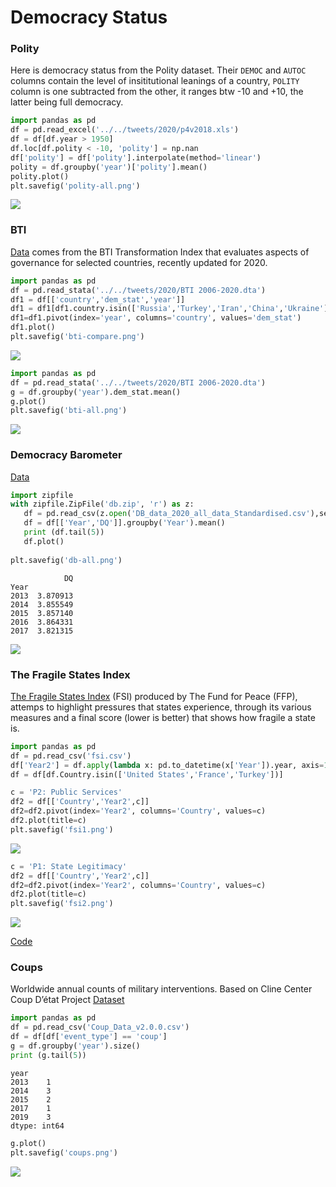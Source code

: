 # Democracy Status 

### Polity

Here is democracy status from the Polity dataset. Their `DEMOC` and
`AUTOC` columns contain the level of insititutional leanings of a
country, `POLITY` column is one subtracted from the other, it ranges
btw -10 and +10, the latter being full democracy.

```python
import pandas as pd
df = pd.read_excel('../../tweets/2020/p4v2018.xls')
df = df[df.year > 1950]
df.loc[df.polity < -10, 'polity'] = np.nan
df['polity'] = df['polity'].interpolate(method='linear')
polity = df.groupby('year')['polity'].mean()
polity.plot()
plt.savefig('polity-all.png')
```

![](polity-all.png)

### BTI

[Data](https://www.bti-project.org/en/meta/downloads.html) comes from
the BTI Transformation Index that evaluates aspects of governance for
selected countries, recently updated for 2020.

```python
import pandas as pd
df = pd.read_stata('../../tweets/2020/BTI 2006-2020.dta')
df1 = df[['country','dem_stat','year']]
df1 = df1[df1.country.isin(['Russia','Turkey','Iran','China','Ukraine'])]
df1=df1.pivot(index='year', columns='country', values='dem_stat')
df1.plot()
plt.savefig('bti-compare.png')
```

![](bti-compare.png)

<a name='btiall'/>

```python
import pandas as pd
df = pd.read_stata('../../tweets/2020/BTI 2006-2020.dta')
g = df.groupby('year').dem_stat.mean()
g.plot()
plt.savefig('bti-all.png')
```

![](bti-all.png)


### Democracy Barometer

[Data](https://democracybarometer.org/data-and-documentation/)

```python
import zipfile
with zipfile.ZipFile('db.zip', 'r') as z:
   df = pd.read_csv(z.open('DB_data_2020_all_data_Standardised.csv'),sep=';') 
   df = df[['Year','DQ']].groupby('Year').mean()   
   print (df.tail(5))
   df.plot()
   
plt.savefig('db-all.png')
```

```text
            DQ
Year          
2013  3.870913
2014  3.855549
2015  3.857140
2016  3.864331
2017  3.821315
```

![](db-all.png)

<a name='fsi'/>

### The Fragile States Index

[The Fragile States Index](https://fragilestatesindex.org/) (FSI)
produced by The Fund for Peace (FFP), attemps to highlight pressures
that states experience, through its various measures and a final
score (lower is better) that shows how fragile a state is.


```python
import pandas as pd
df = pd.read_csv('fsi.csv')
df['Year2'] = df.apply(lambda x: pd.to_datetime(x['Year']).year, axis=1)
df = df[df.Country.isin(['United States','France','Turkey'])]
```

```python
c = 'P2: Public Services'
df2 = df[['Country','Year2',c]]
df2=df2.pivot(index='Year2', columns='Country', values=c)
df2.plot(title=c)
plt.savefig('fsi1.png')
```

![](fsi1.png)


```python
c = 'P1: State Legitimacy'
df2 = df[['Country','Year2',c]]
df2=df2.pivot(index='Year2', columns='Country', values=c)
df2.plot(title=c)
plt.savefig('fsi2.png')
```

![](fsi2.png)


[Code](fsi.py)

<a name='coups'/>

### Coups

Worldwide annual counts of military interventions. Based on Cline Center
Coup D’état Project [Dataset](https://databank.illinois.edu/datasets/IDB-5672473)

```python
import pandas as pd
df = pd.read_csv('Coup_Data_v2.0.0.csv')
df = df[df['event_type'] == 'coup']
g = df.groupby('year').size()
print (g.tail(5))
```

```text
year
2013    1
2014    3
2015    2
2017    1
2019    3
dtype: int64
```

```python
g.plot()
plt.savefig('coups.png')
```

![](coups.png)

